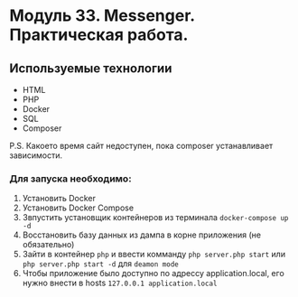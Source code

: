 # Модуль 33. Messenger. Практическая работа.

## Используемые технологии
* HTML
* PHP
* Docker
* SQL
* Composer

P.S. Какоето время сайт недоступен, пока composer устанавливает зависимости.

### Для запуска необходимо:
1. Установить Docker
2. Установить Docker Compose
3. Звпустить установщик контейнеров из терминала `docker-compose up -d`
4. Восстановить базу данных из дампа в корне приложения (не обязательно)
5. Зайти в контейнер `php` и ввести комманду `php server.php start` или `php server.php start -d` для `deamon mode`
6. Чтобы приложение было доступно по адрессу application.local, его нужно внести в hosts `127.0.0.1 application.local`